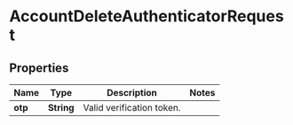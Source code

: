 

# AccountDeleteAuthenticatorRequest


## Properties

| Name | Type | Description | Notes |
|------------ | ------------- | ------------- | -------------|
|**otp** | **String** | Valid verification token. |  |



